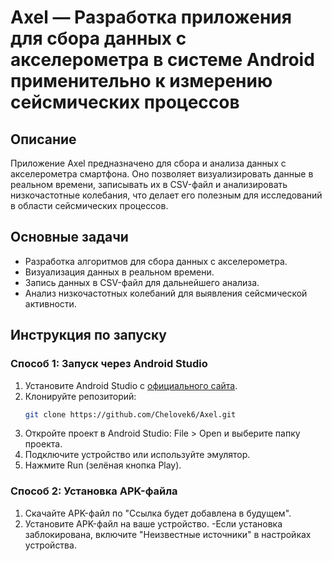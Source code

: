 # Axel — Разработка приложения для сбора данных с акселерометра в системе Android применительно к измерению сейсмических процессов

## Описание
Приложение Axel предназначено для сбора и анализа данных с акселерометра смартфона. Оно позволяет визуализировать данные в реальном времени, записывать их в CSV-файл и анализировать низкочастотные колебания, что делает его полезным для исследований в области сейсмических процессов.

## Основные задачи
- Разработка алгоритмов для сбора данных с акселерометра.
- Визуализация данных в реальном времени.
- Запись данных в CSV-файл для дальнейшего анализа.
- Анализ низкочастотных колебаний для выявления сейсмической активности.

## Инструкция по запуску

### Способ 1: Запуск через Android Studio
1. Установите Android Studio с [официального сайта](https://developer.android.com/studio).
2. Клонируйте репозиторий:
   ```bash
   git clone https://github.com/Chelovek6/Axel.git
3. Откройте проект в Android Studio: File > Open и выберите папку проекта.
4. Подключите устройство или используйте эмулятор.
5. Нажмите Run (зелёная кнопка Play).
### Способ 2: Установка APK-файла
1. Скачайте APK-файл по "Ссылка будет добавлена в будущем".
2. Установите APK-файл на ваше устройство.
   -Если установка заблокирована, включите "Неизвестные источники" в настройках устройства.
